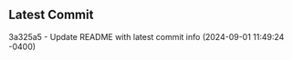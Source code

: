 
## Latest Commit
3a325a5 - Update README with latest commit info (2024-09-01 11:49:24 -0400) <Yunxi-Zhou>
